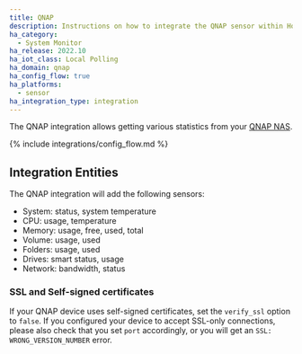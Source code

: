 ```yaml
---
title: QNAP
description: Instructions on how to integrate the QNAP sensor within Home Assistant.
ha_category:
  - System Monitor
ha_release: 2022.10
ha_iot_class: Local Polling
ha_domain: qnap
ha_config_flow: true
ha_platforms:
  - sensor
ha_integration_type: integration
---
```


The QNAP integration allows getting various statistics from your [QNAP NAS](https://www.qnap.com/en-us/).

{% include integrations/config_flow.md %}
## Integration Entities

The QNAP integration will add the following sensors:
- System: status, system temperature
- CPU: usage, temperature
- Memory: usage, free, used, total
- Volume: usage, used
- Folders: usage, used
- Drives: smart status, usage
- Network: bandwidth, status

### SSL and Self-signed certificates

If your QNAP device uses self-signed certificates, set the `verify_ssl` option to `false`. If you configured your device to accept SSL-only connections, please also check that you set `port` accordingly, or you will get an `SSL: WRONG_VERSION_NUMBER` error.
